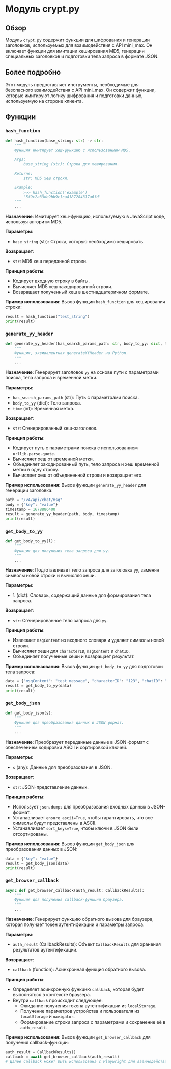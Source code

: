 # Модуль crypt.py

## Обзор

Модуль `crypt.py` содержит функции для шифрования и генерации заголовков, используемых для взаимодействия с API mini_max.
Он включает функции для имитации хеширования MD5, генерации специальных заголовков и подготовки тела запроса в формате JSON.

## Более подробно

Этот модуль предоставляет инструменты, необходимые для безопасного взаимодействия с API mini_max.
Он содержит функции, которые имитируют логику шифрования и подготовки данных, используемую на стороне клиента.

## Функции

### `hash_function`

```python
def hash_function(base_string: str) -> str:
    """
    Функция имитирует хеш-функцию с использованием MD5.

    Args:
        base_string (str): Строка для хеширования.

    Returns:
        str: MD5 хеш строки.

    Example:
        >>> hash_function('example')
        '5f9c2a33de9bb9c1ca4187284317a6fd'
    """
    ...
```

**Назначение**: Имитирует хеш-функцию, используемую в JavaScript коде, используя алгоритм MD5.

**Параметры**:
- `base_string` (str): Строка, которую необходимо хешировать.

**Возвращает**:
- `str`: MD5 хеш переданной строки.

**Принцип работы**:
- Кодирует входную строку в байты.
- Вычисляет MD5 хеш закодированной строки.
- Возвращает полученный хеш в шестнадцатеричном формате.

**Пример использования**:
Вызов функции `hash_function` для хеширования строки:
```python
result = hash_function("test_string")
print(result)
```

### `generate_yy_header`

```python
def generate_yy_header(has_search_params_path: str, body_to_yy: dict, time: int) -> str:
    """
    Функция, эквивалентная generateYYHeader на Python.
    """
    ...
```

**Назначение**: Генерирует заголовок `yy` на основе пути с параметрами поиска, тела запроса и временной метки.

**Параметры**:
- `has_search_params_path` (str): Путь с параметрами поиска.
- `body_to_yy` (dict): Тело запроса.
- `time` (int): Временная метка.

**Возвращает**:
- `str`: Сгенерированный хеш-заголовок.

**Принцип работы**:
- Кодирует путь с параметрами поиска с использованием `urllib.parse.quote`.
- Вычисляет хеш от временной метки.
- Объединяет закодированный путь, тело запроса и хеш временной метки в одну строку.
- Вычисляет хеш от объединенной строки и возвращает его.

**Пример использования**:
Вызов функции `generate_yy_header` для генерации заголовка:
```python
path = "/v4/api/chat/msg"
body = {"key": "value"}
timestamp = 1678886400
result = generate_yy_header(path, body, timestamp)
print(result)
```

### `get_body_to_yy`

```python
def get_body_to_yy(l):
    """
    Функция для получения тела запроса для yy.
    """
    ...
```

**Назначение**: Подготавливает тело запроса для заголовка `yy`, заменяя символы новой строки и вычисляя хеши.

**Параметры**:
- `l` (dict): Словарь, содержащий данные для формирования тела запроса.

**Возвращает**:
- `str`: Сгенерированное тело запроса для `yy`.

**Принцип работы**:
- Извлекает `msgContent` из входного словаря и удаляет символы новой строки.
- Вычисляет хеши для `characterID`, `msgContent` и `chatID`.
- Объединяет полученные хеши и возвращает результат.

**Пример использования**:
Вызов функции `get_body_to_yy` для подготовки тела запроса:
```python
data = {"msgContent": "test message", "characterID": "123", "chatID": "456"}
result = get_body_to_yy(data)
print(result)
```

### `get_body_json`

```python
def get_body_json(s):
    """
    Функция для преобразования данных в JSON формат.
    """
    ...
```

**Назначение**: Преобразует переданные данные в JSON-формат с обеспечением кодировки ASCII и сортировкой ключей.

**Параметры**:
- `s` (any): Данные для преобразования в JSON.

**Возвращает**:
- `str`: JSON-представление данных.

**Принцип работы**:
- Использует `json.dumps` для преобразования входных данных в JSON-формат.
- Устанавливает `ensure_ascii=True`, чтобы гарантировать, что все символы будут представлены в ASCII.
- Устанавливает `sort_keys=True`, чтобы ключи в JSON были отсортированы.

**Пример использования**:
Вызов функции `get_body_json` для преобразования данных в JSON:
```python
data = {"key": "value"}
result = get_body_json(data)
print(result)
```

### `get_browser_callback`

```python
async def get_browser_callback(auth_result: CallbackResults):
    """
    Функция для получения callback-функции браузера.
    """
    ...
```

**Назначение**: Генерирует функцию обратного вызова для браузера, которая получает токен аутентификации и параметры запроса.

**Параметры**:
- `auth_result` (CallbackResults): Объект `CallbackResults` для хранения результатов аутентификации.

**Возвращает**:
- `callback` (function): Асинхронная функция обратного вызова.

**Принцип работы**:
- Определяет асинхронную функцию `callback`, которая будет выполняться в контексте браузера.
- Внутри `callback` происходит следующее:
  - Ожидание получения токена аутентификации из `localStorage`.
  - Получение параметров устройства и пользователя из `localStorage` и `navigator`.
  - Формирование строки запроса с параметрами и сохранение её в `auth_result`.

**Пример использования**:
Вызов функции `get_browser_callback` для получения callback-функции:
```python
auth_result = CallbackResults()
callback = await get_browser_callback(auth_result)
# Далее callback может быть использована с Playwright для взаимодействия с браузером.
```